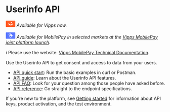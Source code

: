 <!-- START_METADATA
---
title: Introduction to the Userinfo API
sidebar_label: Introduction
sidebar_position: 1
hide_table_of_contents: true
description: Use the Userinfo API to get consent and access to data from your users.
pagination_next: null
pagination_prev: null
---
END_METADATA -->

# Userinfo API

![Vipps](./images/vipps.png) *Available for Vipps now.*

![MobilePay](./images/mp.png) *Available for MobilePay in selected markets at the [Vipps MobilePay joint platform launch](https://www.vippsmobilepay.com/#about).*

<!-- START_COMMENT -->
ℹ️ Please use the website:
[Vipps MobilePay Technical Documentation](https://developer.vippsmobilepay.com/docs/APIs/userinfo-api/).
<!-- END_COMMENT -->

Use the Userinfo API to get consent and access to data from your users.

* [API quick start](userinfo-api-quick-start.md): Run the basic examples in curl or Postman.
* [API guide](userinfo-api-guide.md): Learn about the Userinfo API features.
* [API FAQ](userinfo-api-faq.md): Look for your question among those people have asked before.
* [API reference](https://developer.vippsmobilepay.com/api/userinfo): Go straight to the endpoint specifications.

If you're new to the platform, see
[Getting started](https://developer.vippsmobilepay.com/docs/getting-started/)
for information about API keys, product activation, and the test environment.
